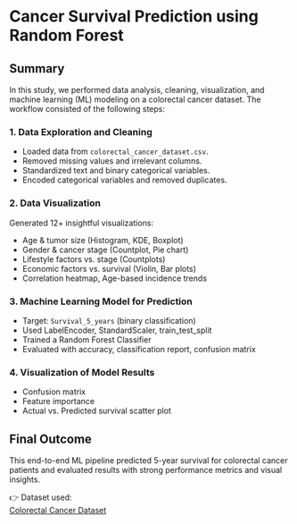 # Cancer Survival Prediction using Random Forest

## Summary

In this study, we performed data analysis, cleaning, visualization, and machine learning (ML) modeling on a colorectal cancer dataset. The workflow consisted of the following steps:

### 1. Data Exploration and Cleaning
- Loaded data from `colorectal_cancer_dataset.csv`.
- Removed missing values and irrelevant columns.
- Standardized text and binary categorical variables.
- Encoded categorical variables and removed duplicates.

### 2. Data Visualization
Generated 12+ insightful visualizations:
- Age & tumor size (Histogram, KDE, Boxplot)
- Gender & cancer stage (Countplot, Pie chart)
- Lifestyle factors vs. stage (Countplots)
- Economic factors vs. survival (Violin, Bar plots)
- Correlation heatmap, Age-based incidence trends

### 3. Machine Learning Model for Prediction
- Target: `Survival_5_years` (binary classification)
- Used LabelEncoder, StandardScaler, train_test_split
- Trained a Random Forest Classifier
- Evaluated with accuracy, classification report, confusion matrix

### 4. Visualization of Model Results
- Confusion matrix
- Feature importance
- Actual vs. Predicted survival scatter plot

## Final Outcome
This end-to-end ML pipeline predicted 5-year survival for colorectal cancer patients and evaluated results with strong performance metrics and visual insights.

👉 Dataset used:  
[Colorectal Cancer Dataset](https://github.com/Mosaad2010-star/cancer-survival-prediction-random-forest/blob/main/colorectal_cancer_dataset.csv)
